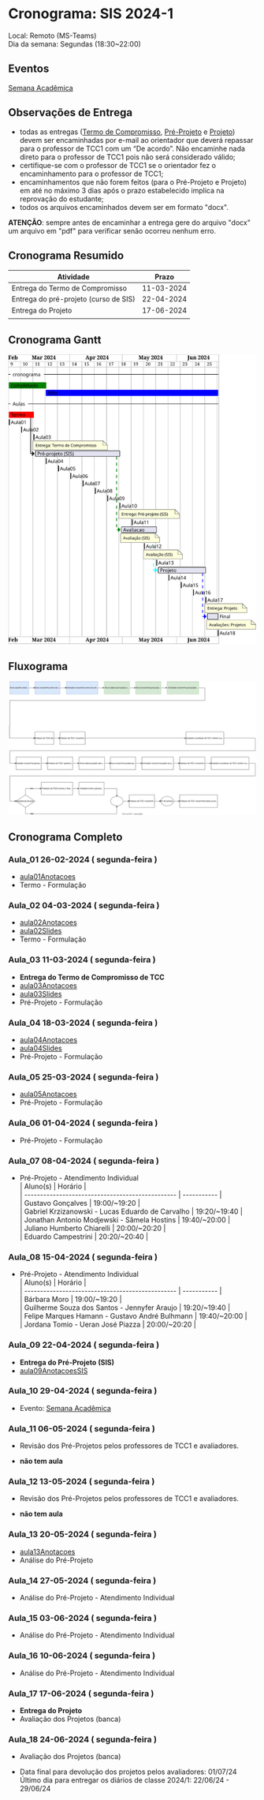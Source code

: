 # Cronograma: SIS 2024-1  

Local:  Remoto (MS-Teams)  
Dia da semana: Segundas (18:30\~22:00)  

<!-- [x] Aviso: Inicio das aulas <> -->  

## Eventos  

[Semana Acadêmica](https://github.com/dalton-reis/dalton-reis/blob/main/_._/semanaAcademica.md "Semana Acadêmica")  

<!-- [SEMINCO](https://github.com/dalton-reis/dalton-reis/blob/main/_._/seminco.md "SEMINCO")  -->

## Observações de Entrega  

- todas as entregas ([Termo de Compromisso](../Aulas/aula01Anotacoes.md#termo-de-compromisso "Termo de Compromisso"), [Pré-Projeto](../Aulas/aula02Anotacoes.md#modelos-projetos "Pré-Projeto") e [Projeto](../Aulas/aula02Anotacoes.md#modelos-projetos "Projeto")) devem ser encaminhadas por e-mail ao orientador que deverá repassar para o professor de TCC1 com um “De acordo”. Não encaminhe nada direto para o professor de TCC1 pois não será considerado válido;  
- certifique-se com o professor de TCC1 se o orientador fez o encaminhamento para o professor de TCC1;  
- encaminhamentos que não forem feitos (para o Pré-Projeto e Projeto) em até no máximo 3 dias após o prazo estabelecido implica na reprovação do estudante;  
- todos os arquivos encaminhados devem ser em formato "docx".  

**ATENÇÃO**: sempre antes de encaminhar a entrega gere do arquivo "docx" um arquivo em "pdf" para verificar senão ocorreu nenhum erro.  

## Cronograma Resumido  

| Atividade | Prazo |  
|--- | ---- |  
| Entrega do Termo de Compromisso | 11-03-2024 |  
| Entrega do pré-projeto (curso de SIS) |   22-04-2024  |  
| Entrega do Projeto |   17-06-2024  |  
|   |   |  

## Cronograma Gantt  
  
![Cronograma Gantt](../../svg/_SIS/Cronogramas/cronograma_SIS.svg "Cronograma Gantt")  

## Fluxograma  
  
![Fluxograma](cronogramaFluxograma.drawio.svg "fluxograma")  
  
## Cronograma Completo  
  
### Aula_01 26-02-2024  ( segunda-feira )  
  
- [aula01Anotacoes](../Aulas/aula01Anotacoes.md "aula01Anotacoes")  
- Termo - Formulação  
  
### Aula_02 04-03-2024  ( segunda-feira )  
  
<!-- \[AVISO] Termo atraso https://github.com/dalton-reis/disciplinaTCC1Privado/projects/1#card-67011391 -->  
- [aula02Anotacoes](../Aulas/aula02Anotacoes.md "aula02Anotacoes")  
- [aula02Slides](../Aulas/aula02Slides.pdf "aula02Slides")  
- Termo - Formulação  
  
### Aula_03 11-03-2024  ( segunda-feira )  
  
- **Entrega do Termo de Compromisso de TCC**  
- [aula03Anotacoes](../Aulas/aula03Anotacoes.md "aula03Anotacoes")  
- [aula03Slides](../Aulas/aula03Slides.pdf "aula03Slides")  
- Pré-Projeto - Formulação  
  
### Aula_04 18-03-2024  ( segunda-feira )  
  
<!-- \[AVISO] Orientadores https://github.com/dalton-reis/disciplinaTCC1Privado/projects/1#card-67524750 -->  
- [aula04Anotacoes](../Aulas/aula04Anotacoes.md "aula04Anotacoes")  
- [aula04Slides](../Aulas/aula04Slides.pdf "aula04Slides")  
- Pré-Projeto - Formulação  
  
### Aula_05 25-03-2024  ( segunda-feira )  
  
- [aula05Anotacoes](../Aulas/aula05Anotacoes.md "aula05Anotacoes")  
- Pré-Projeto - Formulação  
  
### Aula_06 01-04-2024  ( segunda-feira )  
  
- Pré-Projeto - Formulação  
  
### Aula_07 08-04-2024  ( segunda-feira )  
  
<!-- \[AVISO] Atendimento SIS: https://github.com/dalton-reis/disciplinaTCC1Privado/projects/1#card-85660899 -->  
- Pré-Projeto - Atendimento Individual  
| Aluno(s)                                         | Horário     |  
| ------------------------------------------------ | ----------- |  
| Gustavo Gonçalves                                | 19:00/~19:20 |  
| Gabriel Krzizanowski - Lucas Eduardo de Carvalho | 19:20/~19:40 |  
| Jonathan Antonio Modjewski - Sâmela Hostins      | 19:40/~20:00 |  
| Juliano Humberto Chiarelli                       | 20:00/~20:20 |  
| Eduardo Campestrini                              | 20:20/~20:40 |  
  
### Aula_08 15-04-2024  ( segunda-feira )  
  
- Pré-Projeto - Atendimento Individual  
| Aluno(s)                                         | Horário     |  
| ------------------------------------------------ | ----------- |  
| Bárbara Moro                                     | 19:00/~19:20 |  
| Guilherme Souza dos Santos - Jennyfer Araujo     | 19:20/~19:40 |  
| Felipe Marques Hamann - Gustavo André Bulhmann   | 19:40/~20:00 |  
| Jordana Tomio - Ueran José Piazza                | 20:00/~20:20 |  

### Aula_09 22-04-2024  ( segunda-feira )  
  
- **Entrega do Pré-Projeto (SIS)**  
- [aula09AnotacoesSIS](../Aulas/aula09AnotacoesSIS.md "aula09AnotacoesSIS")  
  
### Aula_10 29-04-2024  ( segunda-feira )  
  
- Evento: [Semana Acadêmica](https://github.com/dalton-reis/dalton-reis/blob/main/_._/semanaAcademica.md "Semana Acadêmica")  
  
### Aula_11 06-05-2024  ( segunda-feira )  
  
<!-- \[ ] Revisão dos Pré-Projetos: https://github.com/dalton-reis/disciplinaTCC1Privado/projects/1#card-86157761 -->  
- Revisão dos Pré-Projetos pelos professores de TCC1 e avaliadores.  
  
- **não tem aula**  
  
### Aula_12 13-05-2024  ( segunda-feira )  
  
- Revisão dos Pré-Projetos pelos professores de TCC1 e avaliadores.  
  
- **não tem aula**  
  
### Aula_13 20-05-2024  ( segunda-feira )  
  
- [aula13Anotacoes](../Aulas/aula13Anotacoes.md "aula13Anotacoes")  
- Análise do Pré-Projeto  
  
### Aula_14 27-05-2024  ( segunda-feira )  
  
- Análise do Pré-Projeto - Atendimento Individual  
  
### Aula_15 03-06-2024  ( segunda-feira )  
  
- Análise do Pré-Projeto - Atendimento Individual  
  
### Aula_16 10-06-2024  ( segunda-feira )  
  
- Análise do Pré-Projeto - Atendimento Individual  
  
### Aula_17 17-06-2024  ( segunda-feira )  
  
- **Entrega do Projeto**  
- Avaliação dos Projetos (banca)  
  
### Aula_18 24-06-2024  ( segunda-feira )  
  
- Avaliação dos Projetos (banca)  
  
<!-- [ ] Aviso: DION: fechar notas <> -->  
- Data final para devolução dos projetos pelos avaliadores:  01/07/24  
Último dia para entregar os diários de classe 2024/1: 22/06/24 - 29/06/24  
